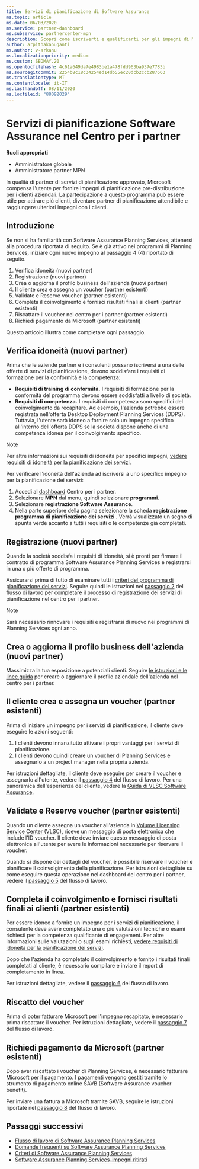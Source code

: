 ```yaml
---
title: Servizi di pianificazione di Software Assurance
ms.topic: article
ms.date: 06/03/2020
ms.service: partner-dashboard
ms.subservice: partnercenter-mpn
description: Scopri come iscriverti e qualificarti per gli impegni di Microsoft Planning Services, in modo da poter offrire formazione e altri servizi ai clienti con Software Assurance.
author: arpithakanuganti
ms.author: v-arkanu
ms.localizationpriority: medium
ms.custom: SEOMAY.20
ms.openlocfilehash: 4c61a649da7e4983be1a478fdd963ba937e7783b
ms.sourcegitcommit: 2254b8c18c34254ed14db55ec20dcb2ccb287663
ms.translationtype: MT
ms.contentlocale: it-IT
ms.lasthandoff: 08/11/2020
ms.locfileid: "88092029"
---
```

# <a name="software-assurance-planning-services-in-partner-center"></a>Servizi di pianificazione Software Assurance nel Centro per i partner

**Ruoli appropriati**

- Amministratore globale
- Amministratore partner MPN

In qualità di partner di servizi di pianificazione approvato, Microsoft compensa l'utente per fornire impegni di pianificazione pre-distribuzione per i clienti aziendali. La partecipazione a questo programma può essere utile per attirare più clienti, diventare partner di pianificazione attendibile e raggiungere ulteriori impegni con i clienti.

## <a name="get-started"></a>Introduzione

Se non si ha familiarità con Software Assurance Planning Services, attenersi alla procedura riportata di seguito. Se è già attivo nei programmi di Planning Services, iniziare ogni nuovo impegno al passaggio 4 (4) riportato di seguito.

1. Verifica idoneità (nuovi partner)
2. Registrazione (nuovi partner)
3. Crea o aggiorna il profilo business dell'azienda (nuovi partner)
4. Il cliente crea e assegna un voucher (partner esistenti)
5. Validate e Reserve voucher (partner esistenti)
6. Completa il coinvolgimento e fornisci risultati finali ai clienti (partner esistenti)
7. Riscattare il voucher nel centro per i partner (partner esistenti)
8. Richiedi pagamento da Microsoft (partner esistenti)

Questo articolo illustra come completare ogni passaggio.

## <a name="verify-eligibility-new-partners"></a>Verifica idoneità (nuovi partner)

Prima che le aziende partner e i consulenti possano iscriversi a una delle offerte di servizi di pianificazione, devono soddisfare i requisiti di formazione per la conformità e la competenza:

- **Requisiti di training di conformità.** I requisiti di formazione per la conformità del programma devono essere soddisfatti a livello di società.
- **Requisiti di competenza.** I requisiti di competenza sono specifici del coinvolgimento da recapitare. Ad esempio, l'azienda potrebbe essere registrata nell'offerta Desktop Deployment Planning Services (DDPS). Tuttavia, l'utente sarà idoneo a fornire solo un impegno specifico all'interno dell'offerta DDPS se la società dispone anche di una competenza idonea per il coinvolgimento specifico.

>[!NOTE]
> Per altre informazioni sui requisiti di idoneità per specifici impegni, [vedere requisiti di idoneità per la pianificazione dei servizi](software-assurance-dps-requirements.md).

Per verificare l'idoneità dell'azienda ad iscriversi a uno specifico impegno per la pianificazione dei servizi:

1. Accedi al [dashboard](https://partner.microsoft.com/dashboard/home) Centro per i partner.
2. Selezionare **MPN** dal menu, quindi selezionare **programmi**.
3. Selezionare **registrazione Software Assurance**.
4. Nella parte superiore della pagina selezionare la scheda **registrazione programma di pianificazione dei servizi** . Verrà visualizzato un segno di spunta verde accanto a tutti i requisiti o le competenze già completati.

## <a name="enroll-new-partners"></a>Registrazione (nuovi partner)

Quando la società soddisfa i requisiti di idoneità, si è pronti per firmare il contratto di programma Software Assurance Planning Services e registrarsi in una o più offerte di programma.

Assicurarsi prima di tutto di esaminare tutti i [criteri del programma di pianificazione dei servizi](https://go.microsoft.com/fwlink/?linkid=2115984). Seguire quindi le istruzioni nel [passaggio 2](https://go.microsoft.com/fwlink/?linkid=2115983) del flusso di lavoro per completare il processo di registrazione dei servizi di pianificazione nel centro per i partner.

>[!NOTE]
> Sarà necessario rinnovare i requisiti e registrarsi di nuovo nei programmi di Planning Services ogni anno.

## <a name="create-or-update-your-companys-business-profile-new-partners"></a>Crea o aggiorna il profilo business dell'azienda (nuovi partner)

Massimizza la tua esposizione a potenziali clienti. Seguire [le istruzioni e le linee guida](create-a-marketing-profile.md) per creare o aggiornare il profilo aziendale dell'azienda nel centro per i partner.

## <a name="customer-creates-and-assigns-voucher-existing-partners"></a>Il cliente crea e assegna un voucher (partner esistenti)

Prima di iniziare un impegno per i servizi di pianificazione, il cliente deve eseguire le azioni seguenti:

1. I clienti devono innanzitutto attivare i propri vantaggi per i servizi di pianificazione.
2. I clienti devono quindi creare un voucher di Planning Services e assegnarlo a un project manager nella propria azienda.

Per istruzioni dettagliate, il cliente deve eseguire per creare il voucher e assegnarlo all'utente, vedere il [passaggio 4](https://go.microsoft.com/fwlink/?linkid=2115983) del flusso di lavoro. Per una panoramica dell'esperienza del cliente, vedere la [Guida di VLSC Software Assurance](https://download.microsoft.com/download/A/7/D/A7D04694-1B1E-4B18-918F-0EDCD43BA2E5/VLSC-Software-Assurance-Guide_en-US.pdf).

## <a name="validate-and-reserve-voucher-existing-partners"></a>Validate e Reserve voucher (partner esistenti)

Quando un cliente assegna un voucher all'azienda in [Volume Licensing Service Center (VLSC)](https://www.microsoft.com/Licensing/servicecenter/default.aspx), riceve un messaggio di posta elettronica che include l'ID voucher. Il cliente deve inviare questo messaggio di posta elettronica all'utente per avere le informazioni necessarie per riservare il voucher.

Quando si dispone dei dettagli del voucher, è possibile riservare il voucher e pianificare il coinvolgimento della pianificazione. Per istruzioni dettagliate su come eseguire questa operazione nel dashboard del centro per i partner, vedere il [passaggio 5](https://go.microsoft.com/fwlink/?linkid=2115983) del flusso di lavoro.

## <a name="complete-engagement-and-provide-deliverables-to-your-customer-existing-partners"></a>Completa il coinvolgimento e fornisci risultati finali ai clienti (partner esistenti)

Per essere idoneo a fornire un impegno per i servizi di pianificazione, il consulente deve avere completato una o più valutazioni tecniche o esami richiesti per la competenza qualificante di engagement. Per altre informazioni sulle valutazioni o sugli esami richiesti, [vedere requisiti di idoneità per la pianificazione dei servizi](software-assurance-dps-requirements.md).

Dopo che l'azienda ha completato il coinvolgimento e fornito i risultati finali completati al cliente, è necessario compilare e inviare il report di completamento in linea.

Per istruzioni dettagliate, vedere il [passaggio 6](https://go.microsoft.com/fwlink/?linkid=2115983) del flusso di lavoro.

## <a name="redeem-voucher"></a>Riscatto del voucher

Prima di poter fatturare Microsoft per l'impegno recapitato, è necessario prima riscattare il voucher. Per istruzioni dettagliate, vedere il [passaggio 7](https://go.microsoft.com/fwlink/?linkid=2115983) del flusso di lavoro.

## <a name="request-payment-from-microsoft-existing-partners"></a>Richiedi pagamento da Microsoft (partner esistenti)

Dopo aver riscattato i voucher di Planning Services, è necessario fatturare Microsoft per il pagamento. I pagamenti vengono gestiti tramite lo strumento di pagamento online SAVB (Software Assurance voucher benefit).

Per inviare una fattura a Microsoft tramite SAVB, seguire le istruzioni riportate nel [passaggio 8](https://go.microsoft.com/fwlink/?linkid=2115983) del flusso di lavoro.

## <a name="next-steps"></a>Passaggi successivi

- [Flusso di lavoro di Software Assurance Planning Services](https://go.microsoft.com/fwlink/?linkid=2115983)
- [Domande frequenti su Software Assurance Planning Services](https://go.microsoft.com/fwlink/?linkid=2116077)
- [Criteri di Software Assurance Planning Services](https://go.microsoft.com/fwlink/?linkid=2115984)
- [Software Assurance Planning Services-impegni ritirati](https://query.prod.cms.rt.microsoft.com/cms/api/am/binary/RE4sln9)
